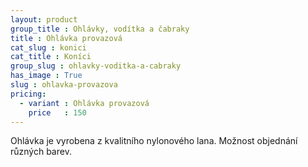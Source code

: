 ```yaml
---
layout: product
group_title : Ohlávky, vodítka a čabraky
title : Ohlávka provazová
cat_slug : konici
cat_title : Koníci
group_slug : ohlavky-voditka-a-cabraky
has_image : True
slug : ohlavka-provazova
pricing:
  - variant : Ohlávka provazová
    price   : 150
---
```


Ohlávka je vyrobena z kvalitního nylonového lana. Možnost objednání různých barev.

